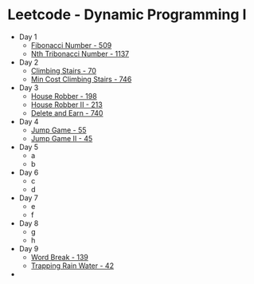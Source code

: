 # Leetcode - Dynamic Programming I

* Day 1
  * [Fibonacci Number - 509](https://leetcode.com/problems/fibonacci-number/)
  * [Nth Tribonacci Number - 1137](https://leetcode.com/problems/n-th-tribonacci-number/)
* Day 2
  * [Climbing Stairs - 70](https://leetcode.com/problems/climbing-stairs/)
  * [Min Cost Climbing Stairs - 746](https://leetcode.com/problems/min-cost-climbing-stairs/)
* Day 3
  * [House Robber - 198](https://leetcode.com/problems/house-robber/)
  * [House Robber II - 213](https://leetcode.com/problems/house-robber-ii/)
  * [Delete and Earn - 740](https://leetcode.com/problems/delete-and-earn/)
* Day 4
  * [Jump Game - 55](https://leetcode.com/problems/jump-game/)
  * [Jump Game II - 45](https://leetcode.com/problems/jump-game-ii/)
* Day 5
  * a
  * b
* Day 6
  * c
  * d
* Day 7
  * e
  * f
* Day 8
  * g
  * h
* Day 9 
  * [Word Break - 139](https://leetcode.com/problems/word-break/)
  * [Trapping Rain Water - 42](https://leetcode.com/problems/trapping-rain-water/)
*
